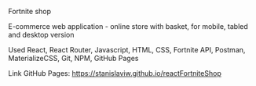 Fortnite shop

E-commerce web application - online store with basket, for mobile, tabled and desktop version

Used React, React Router, Javascript, HTML, CSS, Fortnite API, Postman, MaterializeCSS, Git, NPM, GitHub Pages

Link GitHub Pages: https://stanislaviw.github.io/reactFortniteShop 
